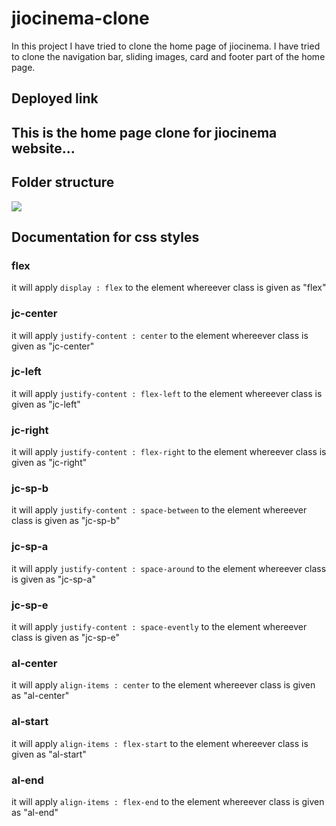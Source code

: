 # jiocinema-clone

In this project I have tried to clone the home page of jiocinema. I have tried to clone the navigation bar, sliding images, card and footer part of the home page.

## Deployed link

## This is the home page clone for jiocinema website...

## Folder structure

<img src="https://keen-tapioca-97528c.netlify.app/images/folder-structure-image.png"/>

## Documentation for css styles

### flex

it will apply `display : flex` to the element whereever class is given as "flex"

### jc-center

it will apply `justify-content : center` to the element whereever class is given as "jc-center"

### jc-left

it will apply `justify-content : flex-left` to the element whereever class is given as "jc-left"

### jc-right

it will apply `justify-content : flex-right` to the element whereever class is given as "jc-right"

### jc-sp-b

it will apply `justify-content : space-between` to the element whereever class is given as "jc-sp-b"

### jc-sp-a

it will apply `justify-content : space-around` to the element whereever class is given as "jc-sp-a"

### jc-sp-e

it will apply `justify-content : space-evently` to the element whereever class is given as "jc-sp-e"

### al-center

it will apply `align-items : center` to the element whereever class is given as "al-center"

### al-start

it will apply `align-items : flex-start` to the element whereever class is given as "al-start"

### al-end

it will apply `align-items : flex-end` to the element whereever class is given as "al-end"
